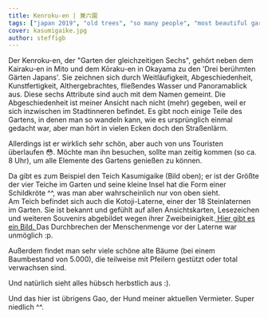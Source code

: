 ```yaml
---
title: Kenroku-en | 兼六園
tags: ["japan 2019", "old trees", "so many people", "most beautiful garden"]
cover: kasumigaike.jpg
author: steffigb
---
```


Der Kenroku-en, der "Garten der gleichzeitigen Sechs", gehört neben dem Kairaku-en in Mito und dem Kōraku-en in Okayama zu den 'Drei berühmten Gärten Japans'. Sie zeichnen sich durch Weitläufigkeit, Abgeschiedenheit, Kunstfertigkeit, Althergebrachtes, fließendes Wasser und Panoramablick aus. Diese sechs Attribute sind auch mit dem Namen gemeint. Die Abgeschiedenheit ist meiner Ansicht nach nicht (mehr) gegeben, weil er sich inzwischen im Stadtinneren befindet. Es gibt noch einige Teile des Gartens, in denen man so wandeln kann, wie es ursprünglich einmal gedacht war, aber man hört in vielen Ecken doch den Straßenlärm.

<re-img src="kasumigaike.jpg" title="kasumigaike"></re-img>

Allerdings ist er wirklich sehr schön, aber auch von uns Touristen überlaufen :flushed:. Möchte man ihn besuchen, sollte man zeitig kommen (so ca. 8 Uhr), um alle Elemente des Gartens genießen zu können. 

Da gibt es zum Beispiel den Teich Kasumigaike (Bild oben); er ist der Größte der vier Teiche im Garten und seine kleine Insel hat die Form einer Schildkröte ^^, was man aber wahrscheinlich nur von oben sieht.  
Am Teich befindet sich auch die Kotoji-Laterne, einer der 18 Steinlaternen im Garten. Sie ist bekannt und gefühlt auf allen Ansichtskarten, Lesezeichen und weiteren Souvenirs abgebildet wegen ihrer Zweibeinigkeit.<a href="https://www.japan-experience.de/stadt-kanazawa/der-garten-kenrokuen" target="_blank" rel="noopener noreferrer"> Hier gibt es ein Bild. </a> Das Durchbrechen der Menschenmenge vor der Laterne war unmöglich :p.

Außerdem findet man sehr viele schöne alte Bäume (bei einem Baumbestand von 5.000), die teilweise mit Pfeilern gestützt oder total verwachsen sind.

<re-img src="tree_one.jpg" title="Awesome tree"></re-img>

<re-img src="tree_two.jpg" title="Another awesome tree"></re-img>

<re-img src="tree_three.jpg" title="Another awesome tree"></re-img>

Und natürlich sieht alles hübsch herbstlich aus :).

<re-img src="foliage.jpg" title="Foliage"></re-img>

Und das hier ist übrigens Gao, der Hund meiner aktuellen Vermieter. Super niedlich ^^.

<re-img src="gao.jpg" title="Gao"></re-img>





